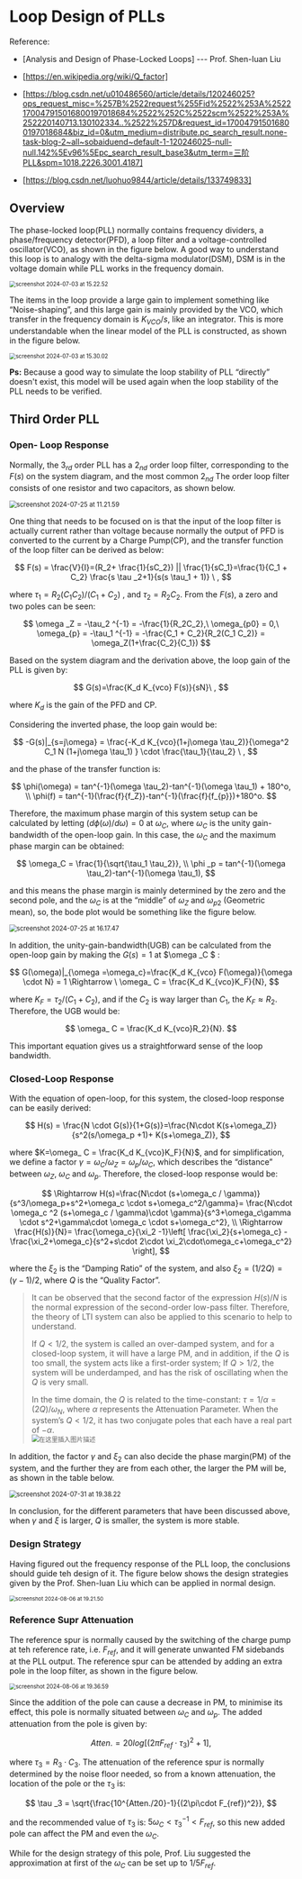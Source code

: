 # Loop Design of PLLs

Reference: 

+ [Analysis and Design of Phase-Locked Loops] --- Prof. Shen-Iuan Liu

+ [https://en.wikipedia.org/wiki/Q_factor]

+ [https://blog.csdn.net/u010486560/article/details/120246025?ops_request_misc=%257B%2522request%255Fid%2522%253A%2522170047915016800197018684%2522%252C%2522scm%2522%253A%252220140713.130102334..%2522%257D&request_id=170047915016800197018684&biz_id=0&utm_medium=distribute.pc_search_result.none-task-blog-2~all~sobaiduend~default-1-120246025-null-null.142%5Ev96%5Epc_search_result_base3&utm_term=三阶PLL&spm=1018.2226.3001.4187]

+ [https://blog.csdn.net/luohuo9844/article/details/133749833]

## Overview

The phase-locked loop(PLL) normally contains frequency dividers, a phase/frequency detector(PFD), a loop filter and a voltage-controlled oscillator(VCO), as shown in the figure below. A good way to understand this loop is to analogy with the delta-sigma modulator(DSM), DSM is in the voltage domain while PLL works in the frequency domain.

<img src="https://raw.githubusercontent.com/merengueLee/my-gallery/master/imag/20240703152303.png" alt="screenshot 2024-07-03 at 15.22.52" style="zoom:70%;" />

The items in the loop provide a large gain to implement something like “Noise-shaping”, and this large gain is mainly provided by the VCO, which transfer in the frequency domain is $K_{VCO}/s$, like an integrator. This is more understandable when the linear model of the PLL is constructed, as shown in the figure below. 

<img src="https://raw.githubusercontent.com/merengueLee/my-gallery/master/imag/20240703153011.png" alt="screenshot 2024-07-03 at 15.30.02" style="zoom:70%;" />

**Ps:** Because a good way to simulate the loop stability of PLL “directly” doesn't exist, this model will be used again when the loop stability of the PLL needs to be verified.



## Third Order PLL

### Open- Loop Response

Normally, the $3_{rd}$ order PLL has a $2_{nd}$ order loop filter, corresponding to the $F(s)$ on the system diagram, and the most common $2_{nd}$ The order loop filter consists of one resistor and two capacitors, as shown below.

<img src="https://raw.githubusercontent.com/merengueLee/my-gallery/master/imag/20240725112210.png" alt="screenshot 2024-07-25 at 11.21.59" style="zoom:80%;" />

One thing that needs to be focused on is that the input of the loop filter is actually current rather than voltage because normally the output of PFD is converted to the current by a Charge Pump(CP), and the transfer function of the loop filter can be derived as below:

$$
F(s) = \frac{V}{I}=(R_2+ \frac{1}{sC_2}) || \frac{1}{sC_1}=\frac{1}{C_1 + C_2} \frac{s \tau _2+1}{s(s \tau_1 + 1)} \ ,
$$

where $\tau_1 =R _2 {(C_1 C_2)}/{(C_1 + C_2)}$ , and $\tau_2 = R_2 C_2$. From the $F(s)$, a zero and two poles can be seen:

$$
\omega _Z = -\tau_2 ^{-1} = -\frac{1}{R_2C_2},\ \omega_{p0} = 0,\ \omega_{p} = -\tau_1 ^{-1} = -\frac{C_1 + C_2}{R_2(C_1 C_2)} = \omega_Z(1+\frac{C_2}{C_1})
$$

Based on the system diagram and the derivation above, the loop gain of the PLL is given by:

$$
G(s)=\frac{K_d K_{vco} F(s)}{sN}\ ,
$$

where $K_d$ is the gain of the PFD and CP.

Considering the inverted phase, the loop gain would be:

$$
-G(s)|_{s=j\omega} = \frac{-K_d K_{vco}(1+j\omega \tau_2)}{\omega^2 C_1 N (1+j\omega \tau_1) } \cdot \frac{\tau_1}{\tau_2} \ ,
$$

and the phase of the transfer function is:

$$
\phi(\omega) = tan^{-1}(\omega \tau_2)-tan^{-1}(\omega \tau_1) + 180^o, \\
\phi(f) = tan^{-1}(\frac{f}{f_Z})-tan^{-1}(\frac{f}{f_{p}})+180^o.
$$

Therefore, the maximum phase margin of this system setup can be calculated by letting $(d \phi(\omega)/d \omega) = 0$ at $\omega_C$, where $\omega _C$ is the unity gain-bandwidth of the open-loop gain. In this case, the $\omega _C$ and the maximum phase margin can be obtained:

$$
\omega_C = \frac{1}{\sqrt{\tau_1 \tau_2}}, \\
\phi _p = tan^{-1}(\omega \tau_2)-tan^{-1}(\omega \tau_1),
$$

and this means the phase margin is mainly determined by the zero and the second pole, and the $\omega _C$ is at the “middle” of $\omega_Z$ and $\omega_{p2}$ (Geometric mean), so, the bode plot would be something like the figure below.

<img src="https://raw.githubusercontent.com/merengueLee/my-gallery/master/imag/20240725161754.png" alt="screenshot 2024-07-25 at 16.17.47" style="zoom:80%;" />



In addition, the unity-gain-bandwidth(UGB) can be calculated from the open-loop gain by making the $G(s)=1$ at $\omega _C $ :

$$
G(\omega)|_{\omega =\omega_c}=\frac{K_d K_{vco} F(\omega)}{\omega \cdot N} = 1 \Rightarrow \ \omega_ C = \frac{K_d K_{vco}K_F}{N},
$$

where $K_F = \tau _2/(C_1 + C_2)$, and if the $C_2$ is way larger than $C_1$, the $K_F \approx R_2$. Therefore, the UGB would be:

$$
\omega_ C = \frac{K_d K_{vco}R_2}{N}.
$$

This important equation gives us a straightforward sense of the loop bandwidth.





### Closed-Loop Response

With the equation of open-loop, for this system, the closed-loop response can be easily derived:

$$
H(s) = \frac{N \cdot G(s)}{1+G(s)}=\frac{N\cdot K(s+\omega_Z)}{s^2(s/\omega_p +1)+ K(s+\omega_Z)},
$$

where $K=\omega_ C = \frac{K_d K_{vco}K_F}{N}$, and for simplification, we define a factor $\gamma =\omega_C/\omega_Z = \omega_p/\omega_C$, which describes the “distance” between $\omega_Z$, $\omega_C$ and $\omega_p$.  Therefore, the closed-loop response would be:

$$
\Rightarrow H(s)=\frac{N\cdot (s+\omega_c / \gamma)}{s^3/\omega_p+s^2+\omega_c \cdot s+\omega_c^2/\gamma}=
\frac{N\cdot \omega_c ^2 (s+\omega_c / \gamma)\cdot \gamma}{s^3+\omega_c\gamma \cdot s^2+\gamma\cdot \omega_c \cdot s+\omega_c^2}, \\
\Rightarrow \frac{H(s)}{N}= \frac{\omega_c}{\xi_2 -1}\left[ \frac{\xi_2}{s+\omega_c} - \frac{\xi_2+\omega_c}{s^2+s\cdot 2\cdot \xi_2\cdot\omega_c+\omega_c^2}  \right],
$$

where the $\xi_2$ is the “Damping Ratio” of the system, and also $\xi _2 = (1/2Q)=(\gamma - 1)/2$, where $Q$ is the “Quality Factor”.  

> It can be observed that the second factor of the expression $H(s)/N$ is the normal expression of the second-order low-pass filter. Therefore, the theory of LTI system can also be applied to this scenario to help to understand. 
>
> If $Q<1/2$, the system is called an over-damped system, and for a closed-loop system, it will have a large PM, and in addition, if the $Q$ is too small, the system acts like a first-order system; 
> If $Q>1/2$, the system will be underdamped, and has the risk of oscillating when the $Q$ is very small.
>
> In the time domain, the $Q$ is related to the time-constant: $\tau = 1/\alpha = (2Q)/\omega_N$, where $\alpha$ represents the Attenuation Parameter. When the system’s $Q<1/2$, it has two conjugate poles that each have a real part of $-\alpha$.  
> <img src="https://raw.githubusercontent.com/merengueLee/my-gallery/master/imag/20240805202107.png" alt="在这里插入图片描述" style="zoom:80%;" />

In addition, the factor $\gamma$ and $\xi_2$ can also decide the phase margin(PM) of the system, and the further they are from each other, the larger the PM will be, as shown in the table below.

<img src="https://raw.githubusercontent.com/merengueLee/my-gallery/master/imag/20240731193831.png" alt="screenshot 2024-07-31 at 19.38.22" style="zoom:80%;" />

In conclusion, for the different parameters that have been discussed above, when $\gamma$ and $\xi$ is larger, $Q$ is smaller, the system is more stable.



### Design Strategy

Having figured out the frequency response of the PLL loop, the conclusions should guide teh design of it. The figure below shows the design strategies given by the Prof. Shen-Iuan Liu which can be applied in normal design.

<img src="https://raw.githubusercontent.com/merengueLee/my-gallery/master/imag/20240806192200.png" alt="screenshot 2024-08-06 at 19.21.50" style="zoom:67%;" />

### Reference Supr Attenuation

The reference spur is normally caused by the switching of the charge pump at teh reference rate, i.e. $F_{ref}$, and it will generate unwanted FM sidebands at the PLL output. The reference spur can be attended by adding an extra pole in the loop filter, as shown in the figure below.

<img src="https://raw.githubusercontent.com/merengueLee/my-gallery/master/imag/20240806193708.png" alt="screenshot 2024-08-06 at 19.36.59" style="zoom:70%;" />

Since the addition of the pole can cause a decrease in PM, to minimise its effect, this pole is normally situated between $\omega_ C$ and $\omega _p$. The added attenuation from the pole is given by:

$$
Atten.=20log[(2 \pi F_{ref}\cdot \tau_3)^2+1],
$$

where $\tau_3 = R_3 \cdot C_3$. The attenuation of the reference spur is normally determined by the noise floor needed, so from a known attenuation, the location of the pole or the $\tau_3$ is:

$$
\tau _3 = \sqrt{\frac{10^{Atten./20}-1}{(2\pi\cdot F_{ref})^2}},
$$

 and the recommended value of $\tau _3$ is: $5\omega_C < \tau_3 ^{-1} < F_{ref}$, so this new added pole can affect the PM and even the $\omega _C$. 

While for the design strategy of this pole, Prof. Liu suggested the approximation at first of the $\omega _C$ can be set up to $1/5 F_{ref}$.











































